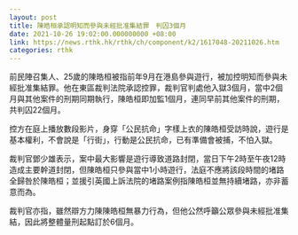 ```yaml
---
layout: post
title: 陳皓桓承認明知而參與未經批准集結罪　判囚3個月
date: 2021-10-26 19:02:00.000000000 +08:00
link: https://news.rthk.hk/rthk/ch/component/k2/1617048-20211026.htm
categories: rthk
---
```


前民陣召集人、25歲的陳皓桓被指前年9月在港島參與遊行，被加控明知而參與未經批准集結罪。他在東區裁判法院承認控罪，裁判官判處他入獄3個月，當中2個月與其他案件的刑期同期執行，陳皓桓即加監1個月，連同早前其他案件的刑期，共判囚22個月。

控方在庭上播放數段影片，身穿「公民抗命」字樣上衣的陳皓桓受訪時說，遊行是基本權利，不會說是「行街」，行動是公民抗命，已有準備會被捕，不怕入獄。

裁判官鄧少雄表示，案中最大影響是遊行導致道路封閉，當日下午2時至午夜12時造成主要幹道封閉，但陳皓桓只參與當中1小時遊行，法庭不應將該段時間的堵路全歸咎於陳皓桓；並援引英國上訴法院的堵路案例指陳皓桓並無持續堵路，亦非蓄意而為。

裁判官亦指，雖然辯方力陳陳皓桓無暴力行為，但他公然呼籲公眾參與未經批准集結，因此將整體量刑起點訂於6個月。
